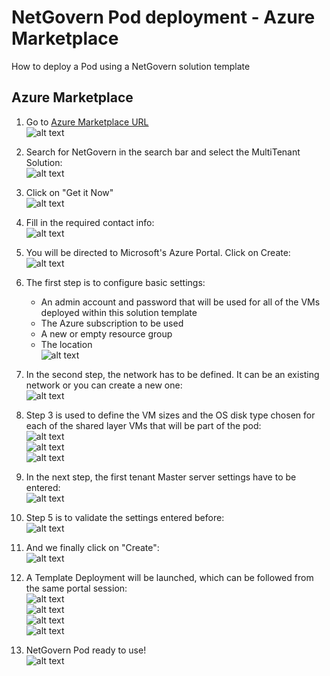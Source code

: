 # NetGovern Pod deployment - Azure Marketplace
How to deploy a Pod using a NetGovern solution template

## Azure Marketplace

1. Go to [Azure Marketplace URL](https://azuremarketplace.microsoft.com)  
![alt text](./imgs/1-azure_marketplace.png "Azure Search")  

2. Search for NetGovern in the search bar and select the MultiTenant Solution:  
![alt text](./imgs/2-azure_marketplace.png "Azure Search Results")  

3. Click on "Get it Now"  
![alt text](./imgs/3-azure_marketplace.png "Azure Solution Template")  

4. Fill in the required contact info:  
![alt text](./imgs/4-azure_marketplace.png "Contact Info")  

5. You will be directed to Microsoft's Azure Portal.  Click on Create:  
![alt text](./imgs/5-azure_portal.png "Create")  

6. The first step is to configure basic settings:  
    * An admin account and password that will be used for all of the VMs deployed within this solution template
    * The Azure subscription to be used
    * A new or empty resource group
    * The location  
    ![alt text](./imgs/6-azure_portal.png "Basics")  

7. In the second step, the network has to be defined.  It can be an existing network or you can create a new one:  
![alt text](./imgs/7-azure_portal.png "Network")  

8. Step 3 is used to define the VM sizes and the OS disk type chosen for each of the shared layer VMs that will be part of the pod:  
![alt text](./imgs/8-azure_portal.png "VM Settings - Shared")  
![alt text](./imgs/9-azure_portal.png "VM Settings - VM Size")  
![alt text](./imgs/10-azure_portal.png "VM Settings - Shared 2")  

9. In the next step, the first tenant Master server settings have to be entered:  
![alt text](./imgs/11-azure_portal.png "VM Settings - Master")  

10. Step 5 is to validate the settings entered before:  
![alt text](./imgs/12-azure_portal.png "Summary")  

11. And we finally click on "Create":  
![alt text](./imgs/13-azure_portal.png "VM Settings - Master")  

12. A Template Deployment will be launched, which can be followed from the same portal session:  
![alt text](./imgs/14-azure_portal.png "Template Deployment Status 1")  
![alt text](./imgs/15-azure_portal.png "Template Deployment Status 2")  
![alt text](./imgs/16-azure_portal.png "Template Deployment Status 3")  
![alt text](./imgs/14-azure_portal.png "Template Deployment Status 1")  

13. NetGovern Pod ready to use!  
![alt text](./imgs/15-azure_portal.png "Virtual Machines")